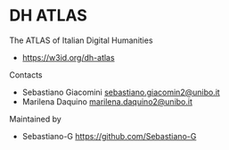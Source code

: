 
DH ATLAS
=======

The ATLAS of Italian Digital Humanities

* https://w3id.org/dh-atlas

Contacts

 * Sebastiano Giacomini <sebastiano.giacomin2@unibo.it>
 * Marilena Daquino <marilena.daquino2@unibo.it>

Maintained by

 * Sebastiano-G <https://github.com/Sebastiano-G>

